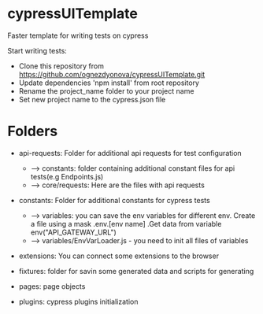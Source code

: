 # cypressUITemplate
Faster template for writing tests on cypress

Start writing tests:
 - Clone this repository from https://github.com/ognezdyonova/cypressUITemplate.git
 - Update dependencies 'npm install' from root repository 
 - Rename the project_name folder to your project name 
 - Set new project name to the cypress.json file 

 # Folders
 
 - api-requests: Folder for additional api requests for test configuration

   - --> constants: folder containing additional constant files for api tests(e.g Endpoints.js)   
   - --> core/requests: Here are the files with api requests
 - constants: Folder for additional constants for cypress tests 
   
   - --> variables: you can save the env variables for different env. Create a file using a mask .env.[env name] .Get data from variable env("API_GATEWAY_URL")
   - --> variables/EnvVarLoader.js - you need to init all files of variables 

 - extensions: You can connect some extensions to the browser 
 - fixtures: folder for savin some generated data and scripts for generating 
 - pages: page objects
 - plugins: cypress plugins initialization 